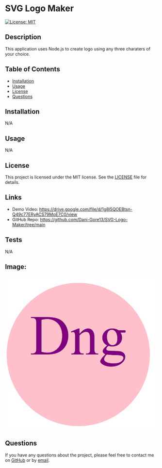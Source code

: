 # SVG Logo Maker

[![License: MIT](https://img.shields.io/badge/License-MIT-yellow.svg)](https://opensource.org/licenses/MIT)

## Description

This application uses Node.js to create logo using any three charaters of your choice.

## Table of Contents

- [Installation](#installation)
- [Usage](#usage)
- [License](#license)
- [Questions](#questions)

## Installation

N/A

## Usage

N/A

## License

This project is licensed under the MIT license. See the [LICENSE](https://opensource.org/licenses/MIT) file for details.

## Links

- Demo Video: https://drive.google.com/file/d/1g8l5QOEBtsn-Q49c77ERyACS79MoE7C0/view
- GitHub Repo: https://github.com/Dani-Gore13/SVG-Logo-Maker/tree/main

## Tests

N/A

## Image:

<img 
src="./Image/DNG.png">

## Questions

If you have any questions about the project, please feel free to contact me on [GitHub](https://github.com/undefined) or by [email](mailto:daningore11@gmail.com).
